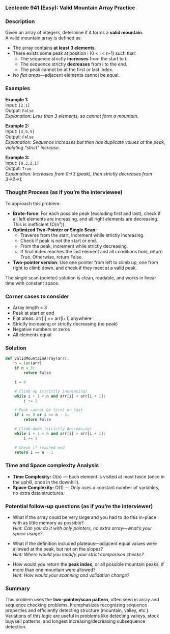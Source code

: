 ### Leetcode 941 (Easy): Valid Mountain Array [Practice](https://leetcode.com/problems/valid-mountain-array)

### Description  
Given an array of integers, determine if it forms a **valid mountain**.  
A valid mountain array is defined as:
- The array contains **at least 3 elements**.
- There exists some peak at position i (0 < i < n-1) such that:
  - The sequence strictly **increases** from the start to i.
  - The sequence strictly **decreases** from i to the end.
  - The peak cannot be at the first or last index.
- *No flat areas*—adjacent elements cannot be equal.

### Examples  

**Example 1:**  
Input: `[2,1]`  
Output: `False`  
*Explanation: Less than 3 elements, so cannot form a mountain.*

**Example 2:**  
Input: `[3,5,5]`  
Output: `False`  
*Explanation: Sequence increases but then has duplicate values at the peak, violating "strict" increase.*

**Example 3:**  
Input: `[0,3,2,1]`  
Output: `True`  
*Explanation: Increases from 0→3 (peak), then strictly decreases from 3→2→1.*

### Thought Process (as if you’re the interviewee)  
To approach this problem:
- **Brute-force**: For each possible peak (excluding first and last), check if all left elements are increasing, and all right elements are decreasing. This is inefficient (O(n²)).
- **Optimized Two-Pointer or Single Scan**:
  - Traverse from the start, increment while strictly increasing.
  - Check if peak is not the start or end.
  - From the peak, increment while strictly decreasing.
  - If final index reaches the last element and all conditions hold, return True. Otherwise, return False.
- **Two-pointer version**: Use one pointer from left to climb up, one from right to climb down, and check if they meet at a valid peak.

The single scan (pointer) solution is clean, readable, and works in linear time with constant space.

### Corner cases to consider  
- Array length < 3
- Peak at start or end
- Flat areas: arr[i] == arr[i+1] anywhere
- Strictly increasing or strictly decreasing (no peak)
- Negative numbers or zeros
- All elements equal

### Solution

```python
def validMountainArray(arr):
    n = len(arr)
    if n < 3:
        return False

    i = 0

    # Climb up (strictly increasing)
    while i + 1 < n and arr[i] < arr[i + 1]:
        i += 1

    # Peak cannot be first or last
    if i == 0 or i == n - 1:
        return False

    # Climb down (strictly decreasing)
    while i + 1 < n and arr[i] > arr[i + 1]:
        i += 1

    # Check if reached end
    return i == n - 1
```

### Time and Space complexity Analysis  

- **Time Complexity:** O(n) — Each element is visited at most twice (once in the uphill, once in the downhill).
- **Space Complexity:** O(1) — Only uses a constant number of variables, no extra data structures.

### Potential follow-up questions (as if you’re the interviewer)  

- What if the array could be very large and you had to do this in-place with as little memory as possible?  
  *Hint: Can you do it with only pointers, no extra array—what’s your space usage?*

- What if the definition included plateaus—adjacent equal values were allowed at the peak, but not on the slopes?  
  *Hint: Where would you modify your strict comparison checks?*

- How would you return the **peak index**, or all possible mountain peaks, if more than one mountain were allowed?  
  *Hint: How would your scanning and validation change?*

### Summary
This problem uses the **two-pointer/scan pattern**, often seen in array and sequence checking problems. It emphasizes recognizing sequence properties and efficiently detecting structure (mountain, valley, etc.). Variations of this logic are useful in problems like detecting valleys, stock buy/sell patterns, and longest increasing/decreasing subsequence detection.